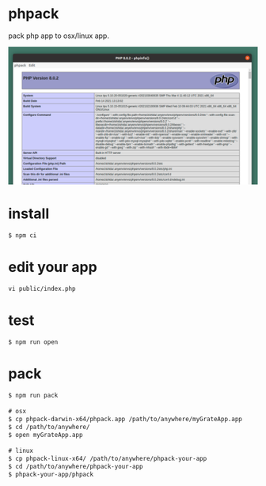 # phpack

pack php app to osx/linux app.

![sample](sample.png)

# install

```
$ npm ci
```

# edit your app

```
vi public/index.php
```

# test

```
$ npm run open
```

# pack

```
$ npm run pack

# osx
$ cp phpack-darwin-x64/phpack.app /path/to/anywhere/myGrateApp.app
$ cd /path/to/anywhere/
$ open myGrateApp.app

# linux
$ cp phpack-linux-x64/ /path/to/anywhere/phpack-your-app
$ cd /path/to/anywhere/phpack-your-app
$ phpack-your-app/phpack
```
